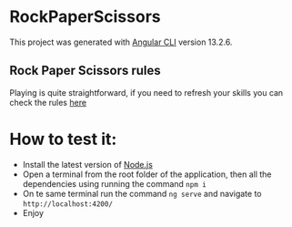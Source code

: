 # RockPaperScissors

This project was generated with [Angular CLI](https://github.com/angular/angular-cli) version 13.2.6.

## Rock Paper Scissors rules

Playing is quite straightforward, if you need to refresh your skills you can check the rules [here](https://en.wikipedia.org/wiki/Rock_paper_scissors)  

# How to test it:

- Install the latest version of [Node.js](https://nodejs.org/en/download/)
- Open a terminal from the root folder of the application, then all the dependencies using running the command `npm i`
- On te same terminal run the command `ng serve` and navigate to `http://localhost:4200/`
- Enjoy
